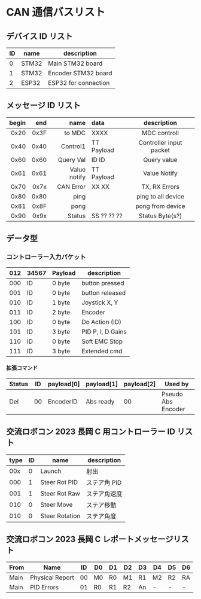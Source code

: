 # CAN 通信バスリスト

## デバイス ID リスト

| ID        | name  | description          |
| --------- | ----- | -------------------- |
| 0         | STM32 | Main STM32 board     |
| 1         | STM32 | Encoder STM32 board  |
| 2         | ESP32 | ESP32 for connection |

## メッセージ ID リスト

| begin |  end |         name | data       |       description       |
| ----: | ---: | -----------: | :--------- | :---------------------: |
|  0x20 | 0x3F |       to MDC | XXXX       | MDC controll            |
|  0x40 | 0x40 |     Control1 | TT Payload | Controller input packet |
|  0x60 | 0x60 |    Query Val | ID ID      | Query value             |
|  0x61 | 0x61 | Value notify | TT Payload | Value Notify            |
|  0x70 | 0x7x |    CAN Error | XX XX      | TX, RX Errors           |
|  0x80 | 0x80 |         ping |            | ping to all device      |
|  0x81 | 0x8F |         pong |            | pong from device        |
|  0x90 | 0x9x |       Status | SS ?? ?? ??| Status Byte(s?)         |

## データ型

### コントローラー入力パケット

| 012 |  34567  | Payload | description       |
| --- | ------- | ------- | ----------------- |
| 000 |   ID    | 0 byte  | button pressed    |
| 001 |   ID    | 0 byte  | button released   |
| 010 |   ID    | 1 byte  | Joystick X, Y     |
| 011 |   ID    | 2 byte  | Encoder           |
| 100 |   ID    | 0 byte  | Do Action (ID)    |
| 101 |   ID    | 3 byte  | PID P, I, D Gains |
| 110 |   ID    | 0 byte  | Soft EMC Stop     |
| 111 |   ID    | 3 byte  | Extended cmd      |

#### 拡張コマンド

| Status | ID | payload[0] | payload[1] | payload[2] | Used by            |
| ------ | -- | ---------- | ---------- | ---------- | ------------------ |
| Del    | 00 | EncoderID  | Abs ready  | 00         | Pseudo Abs Encoder |

## 交流ロボコン 2023 長岡 C 用コントローラー ID リスト

| type | ID  | name           | description |
| ---- | --- | -------------- | ----------- |
|  00x | 0   | Launch         | 射出         |
|  000 | 1   | Steer Rot PID  | ステア角 PID  |
|  001 | 1   | Steer Rot Raw  | ステア角速度  |
|  010 | 0   | Steer Move     | ステア移動    |
|  010 | 0   | Steer Rotation | ステア角度    |

## 交流ロボコン 2023 長岡 C レポートメッセージリスト

| From   | Name            | ID | D0 | D1 | D2 | D3 | D4 | D5 | D6 |
| ------ | --------------- | -- | -- | -- | -- | -- | -- | -- | -- |
| Main   | Physical Report | 00 | M0 | R0 | M1 | R1 | M2 | R2 | RA |
| Main   | PID Errors      | 01 | R0 | R1 | R2 | An | -  | -  | -  |
